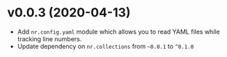 
# v0.0.3 (2020-04-13)

* Add `nr.config.yaml` module which allows you to read YAML files while
  tracking line numbers.
* Update dependency on `nr.collections` from `~0.0.1` to `^0.1.0`
